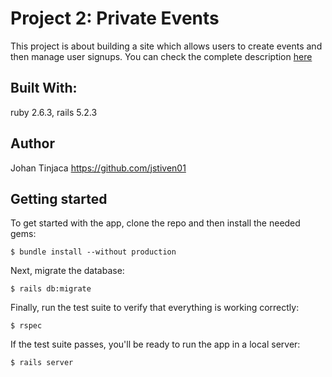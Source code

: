 # Project 2: Private Events
This project is about building a site which allows users to create events and then manage user signups. You can check the complete description [here](https://www.theodinproject.com/courses/ruby-on-rails/lessons/associations#project-2-private-events)

## Built With:
ruby 2.6.3, rails 5.2.3

## Author
Johan Tinjaca https://github.com/jstiven01

## Getting started

To get started with the app, clone the repo and then install the needed gems:

```
$ bundle install --without production
```

Next, migrate the database:

```
$ rails db:migrate
```

Finally, run the test suite to verify that everything is working correctly:

```
$ rspec
```

If the test suite passes, you'll be ready to run the app in a local server:

```
$ rails server
```